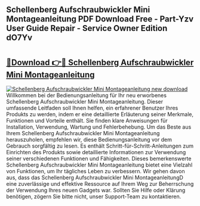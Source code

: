 ## Schellenberg Aufschraubwickler Mini Montageanleitung PDF Download Free - Part-Yzv User Guide Repair - Service Owner Edition dO7Yv

# <h2><a href="http://df6ak6v.blite.top/?on=Schellenberg+Aufschraubwickler+Mini+Montageanleitung">🔗Download 👉🔴 Schellenberg Aufschraubwickler Mini Montageanleitung</a></h2>

[![Schellenberg Aufschraubwickler Mini Montageanleitung new download](https://i.imgur.com/lujVjoI.png)](http://df6ak6v.blite.top/?on=Schellenberg+Aufschraubwickler+Mini+Montageanleitung)
Willkommen bei der Bedienungsanleitung für Ihr neu erworbenes Schellenberg Aufschraubwickler Mini Montageanleitung. Dieser umfassende Leitfaden soll Ihnen helfen, ein erfahrener Benutzer Ihres Produkts zu werden, indem er eine detaillierte Erläuterung seiner Merkmale, Funktionen und Vorteile enthält. Sie finden klare Anweisungen für Installation, Verwendung, Wartung und Fehlerbehebung. Um das Beste aus Ihrem Schellenberg Aufschraubwickler Mini Montageanleitung herauszuholen, empfehlen wir, diese Bedienungsanleitung vor dem Gebrauch sorgfältig zu lesen. Es enthält Schritt-für-Schritt-Anleitungen zum Einrichten des Produkts sowie detaillierte Informationen zur Verwendung seiner verschiedenen Funktionen und Fähigkeiten. Dieses bemerkenswerte Schellenberg Aufschraubwickler Mini Montageanleitung bietet eine Vielzahl von Funktionen, um Ihr tägliches Leben zu verbessern. Wir gehen davon aus, dass das Schellenberg Aufschraubwickler Mini MontageanleitungD eine zuverlässige und effektive Ressource auf Ihrem Weg zur Beherrschung der Verwendung Ihres neuen Gadgets war. Sollten Sie Hilfe oder Klärung benötigen, zögern Sie bitte nicht, unser Support-Team zu kontaktieren.
